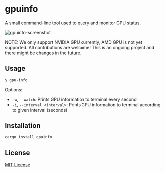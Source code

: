 # gpuinfo

A small command-line tool used to query and monitor GPU status.

![gpuinfo-screenshot](https://raw.githubusercontent.com/BDHU/gpuinfo/main/gpu-info.png)

NOTE: We only support NVIDIA GPU currently, AMD GPU is not yet supported. All contributions are welcome! This is an ongoing project and there might be changes in the future.

## Usage

```bash
$ gpu-info
```

Options:

* `-w`, `--watch`: Prints GPU information to terminal every second
* `-i`, `--interval <interval>`: Prints GPU information to terminal according to given interval (seconds)

## Installation

```bash
cargo install gpuinfo
```

## License

[MIT License](https://github.com/BDHU/gpuinfo/blob/main/LICENSE)